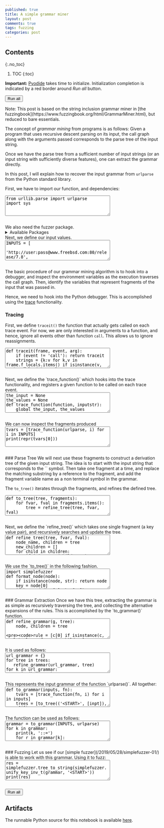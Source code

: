 ```yaml
---
published: true
title: A simple grammar miner
layout: post
comments: true
tags: fuzzing
categories: post
---
```


## Contents
{:.no_toc}

1. TOC
{:toc}

<script src="/resources/js/graphviz/index.min.js"></script>
<script>
// From https://github.com/hpcc-systems/hpcc-js-wasm
// Hosted for teaching.
var hpccWasm = window["@hpcc-js/wasm"];
function display_dot(dot_txt, div) {
    hpccWasm.graphviz.layout(dot_txt, "svg", "dot").then(svg => {
        div.innerHTML = svg;
    });
}
window.display_dot = display_dot
// from js import display_dot
</script>

<script src="/resources/pyodide/full/3.9/pyodide.js"></script>
<link rel="stylesheet" type="text/css" media="all" href="/resources/skulpt/css/codemirror.css">
<link rel="stylesheet" type="text/css" media="all" href="/resources/skulpt/css/solarized.css">
<link rel="stylesheet" type="text/css" media="all" href="/resources/skulpt/css/env/editor.css">

<script src="/resources/skulpt/js/codemirrorepl.js" type="text/javascript"></script>
<script src="/resources/skulpt/js/python.js" type="text/javascript"></script>
<script src="/resources/pyodide/js/env/editor.js" type="text/javascript"></script>

**Important:** [Pyodide](https://pyodide.readthedocs.io/en/latest/) takes time to initialize.
Initialization completion is indicated by a red border around *Run all* button.
<form name='python_run_form'>
<button type="button" name="python_run_all">Run all</button>
</form>
Note: This post is based on the string inclusion grammar miner in
[the fuzzingbook](https://www.fuzzingbook.org/html/GrammarMiner.html),
but reduced to bare essentials.

The concept of _grammar mining_ from programs is as follows: Given a program that
uses recursive descent parsing on its input, the call graph along with the
arguments passed corresponds to the parse tree of the input string.

Once we have the parse tree from a sufficient number of input strings (or an
input string with sufficiently diverse features), one can extract the grammar
directly.

In this post, I will explain how to recover the input grammar from `urlparse`
from the Python standard library.

First, we have to import our function, and dependencies:

<!--
############
from urllib.parse import urlparse
import sys

############
-->
<form name='python_run_form'>
<textarea cols="40" rows="4" name='python_edit'>
from urllib.parse import urlparse
import sys
</textarea><br />
<pre class='Output' name='python_output'></pre>
<div name='python_canvas'></div>
</form>
We also need the fuzzer package.

<details>
<summary>Available Packages </summary>
<!--##### Available Packages-->

These are packages that refer either to my previous posts or to pure python
packages that I have compiled, and is available in the below locations. As
before, install them if you need to run the program directly on the machine.
To install, simply download the wheel file (`pkg.whl`) and install using
`pip install pkg.whl`.

<ol>
<li><a href="https://rahul.gopinath.org/py/simplefuzzer-0.0.1-py2.py3-none-any.whl">simplefuzzer-0.0.1-py2.py3-none-any.whl</a> from "<a href="/post/2019/05/28/simplefuzzer-01/">The simplest grammar fuzzer in the world</a>".</li>
</ol>

<div style='display:none'>
<form name='python_run_form'>
<textarea cols="40" rows="4" id='python_pre_edit' name='python_edit'>
https://rahul.gopinath.org/py/simplefuzzer-0.0.1-py2.py3-none-any.whl
</textarea>
</form>
</div>
</details>
Next, we define our input values.

<!--
############
INPUTS = [
    'http://user:pass@www.freebsd.com:80/release/7.8',
    'https://www.microsoft.com/windows/2000',
    'http://www.fuzzing.info:8080/app?search=newterm#ref2',
]

############
-->
<form name='python_run_form'>
<textarea cols="40" rows="4" name='python_edit'>
INPUTS = [
    &#x27;http://user:pass@www.freebsd.com:80/release/7.8&#x27;,
    &#x27;https://www.microsoft.com/windows/2000&#x27;,
    &#x27;http://www.fuzzing.info:8080/app?search=newterm#ref2&#x27;,
]
</textarea><br />
<pre class='Output' name='python_output'></pre>
<div name='python_canvas'></div>
</form>
The basic procedure of our grammar mining algorithm is to hook into a debugger,
and inspect the environment variables as the execution traverses the call graph.
Then, identify the variables that represent fragments of the input that was
passed in.

Hence, we need to hook into the Python debugger. This is accomplished using the
[trace](https://docs.python.org/3/library/sys.html#sys.settrace) functionality.
### Tracing
First, we define `traceit()` the function that actually gets called on each
trace event. For now, we are only interested in arguments to a function, and
hence, ignore all events other than function `call`. This allows us to ignore
reassignments.

<!--
############
def traceit(frame, event, arg):
    if (event != 'call'): return traceit
    strings = {k:v for k,v in frame.f_locals.items() if isinstance(v, str) and len(v) >= 2}
    for var, value in strings.items():
        if value not in the_input: continue
        if var in the_values: continue
        the_values[var] = value
    return traceit


############
-->
<form name='python_run_form'>
<textarea cols="40" rows="4" name='python_edit'>
def traceit(frame, event, arg):
    if (event != &#x27;call&#x27;): return traceit
    strings = {k:v for k,v in frame.f_locals.items() if isinstance(v, str) and len(v) &gt;= 2}
    for var, value in strings.items():
        if value not in the_input: continue
        if var in the_values: continue
        the_values[var] = value
    return traceit
</textarea><br />
<pre class='Output' name='python_output'></pre>
<div name='python_canvas'></div>
</form>
Next, we define the `trace_function()` which hooks into the trace functionality,
and registers a given function to be called on each trace event.

<!--
############
the_input = None
the_values = None
def trace_function(function, inputstr):
    global the_input, the_values
    the_input = inputstr
    the_values = {}

    old_trace = sys.gettrace()
    sys.settrace(traceit)
    function(the_input)
    sys.settrace(old_trace)
    return the_values

############
-->
<form name='python_run_form'>
<textarea cols="40" rows="4" name='python_edit'>
the_input = None
the_values = None
def trace_function(function, inputstr):
    global the_input, the_values
    the_input = inputstr
    the_values = {}

    old_trace = sys.gettrace()
    sys.settrace(traceit)
    function(the_input)
    sys.settrace(old_trace)
    return the_values
</textarea><br />
<pre class='Output' name='python_output'></pre>
<div name='python_canvas'></div>
</form>
We can now inspect the fragments produced

<!--
############
tvars = [trace_function(urlparse, i) for i in INPUTS]
print(repr(tvars[0]))

############
-->
<form name='python_run_form'>
<textarea cols="40" rows="4" name='python_edit'>
tvars = [trace_function(urlparse, i) for i in INPUTS]
print(repr(tvars[0]))
</textarea><br />
<pre class='Output' name='python_output'></pre>
<div name='python_canvas'></div>
</form>
### Parse Tree
We will next use these fragments to construct a derivation tree of the given
input string. The idea is to start with the input string that corresponds to the
`<START>` symbol. Then take one fragment at a time, and replace the matching
substring by a reference to the fragment, and add the fragment variable name as
a non terminal symbol in the grammar.

The `to_tree()` iterates through the fragments, and refines the defined tree.

<!--
############
def to_tree(tree, fragments):
    for fvar, fval in fragments.items():
        tree = refine_tree(tree, fvar, fval)
    return tree

############
-->
<form name='python_run_form'>
<textarea cols="40" rows="4" name='python_edit'>
def to_tree(tree, fragments):
    for fvar, fval in fragments.items():
        tree = refine_tree(tree, fvar, fval)
    return tree
</textarea><br />
<pre class='Output' name='python_output'></pre>
<div name='python_canvas'></div>
</form>
Next, we define the `refine_tree()` which takes one single fragment (a key value
pair), and recursively searches and update the tree.

<!--
############
def refine_tree(tree, fvar, fval):
    node_name, children = tree
    new_children = []
    for child in children:
        if isinstance(child, str):
            pos = child.find(fval)
            if pos == -1:
                new_children.append(child)
            else:
                frags = child[0:pos], ("<%s>" % fvar, [fval]), child[pos + len(fval):]
                for f in frags:
                    if not f: continue
                    new_children.append(f)
        else:
            nchild = refine_tree(child, fvar, fval)
            new_children.append(nchild)

    return (node_name, new_children)

############
-->
<form name='python_run_form'>
<textarea cols="40" rows="4" name='python_edit'>
def refine_tree(tree, fvar, fval):
    node_name, children = tree
    new_children = []
    for child in children:
        if isinstance(child, str):
            pos = child.find(fval)
            if pos == -1:
                new_children.append(child)
            else:
                frags = child[0:pos], (&quot;&lt;%s&gt;&quot; % fvar, [fval]), child[pos + len(fval):]
                for f in frags:
                    if not f: continue
                    new_children.append(f)
        else:
            nchild = refine_tree(child, fvar, fval)
            new_children.append(nchild)

    return (node_name, new_children)
</textarea><br />
<pre class='Output' name='python_output'></pre>
<div name='python_canvas'></div>
</form>
We use the `to_tree()` in the following fashion.

<!--
############
import simplefuzzer
def format_node(node):
    if isinstance(node, str): return node
    key = node[0]
    if key and (key[0], key[-1]) ==  ('<', '>'): return key
    return repr(key)

def get_children(node):
    if not isinstance(node, tuple):
        return []
    return node[1]
trees = [to_tree(('<START>', [inpt]), tvars[i]) for i,inpt in enumerate(INPUTS)]
for tree in trees:
    print(repr(tree))
    simplefuzzer.display_tree(tree, get_children=get_children,
            format_node=format_node)


############
-->
<form name='python_run_form'>
<textarea cols="40" rows="4" name='python_edit'>
import simplefuzzer
def format_node(node):
    if isinstance(node, str): return node
    key = node[0]
    if key and (key[0], key[-1]) ==  (&#x27;&lt;&#x27;, &#x27;&gt;&#x27;): return key
    return repr(key)

def get_children(node):
    if not isinstance(node, tuple):
        return []
    return node[1]
trees = [to_tree((&#x27;&lt;START&gt;&#x27;, [inpt]), tvars[i]) for i,inpt in enumerate(INPUTS)]
for tree in trees:
    print(repr(tree))
    simplefuzzer.display_tree(tree, get_children=get_children,
            format_node=format_node)
</textarea><br />
<pre class='Output' name='python_output'></pre>
<div name='python_canvas'></div>
</form>
### Grammar Extraction
Once we have this tree, extracting the grammar is as simple as recursively
traversing the tree, and collecting the alternative expansions of the rules.
This is accomplished by the `to_grammar()` function.

<!--
############
def refine_grammar(g, tree):
    node, children = tree

    rule = [c[0] if isinstance(c, tuple) else c for c in children]

    if node not in g: g[node] = set()
    g[node].add(tuple(rule))

    for c in children:
        if not isinstance(c, tuple): continue
        refine_grammar(g, c)

############
-->
<form name='python_run_form'>
<textarea cols="40" rows="4" name='python_edit'>
def refine_grammar(g, tree):
    node, children = tree

    rule = [c[0] if isinstance(c, tuple) else c for c in children]

    if node not in g: g[node] = set()
    g[node].add(tuple(rule))

    for c in children:
        if not isinstance(c, tuple): continue
        refine_grammar(g, c)
</textarea><br />
<pre class='Output' name='python_output'></pre>
<div name='python_canvas'></div>
</form>
It is used as follows:

<!--
############
url_grammar = {}
for tree in trees:
   refine_grammar(url_grammar, tree)
for k in url_grammar:
    print(k, '::=')
    for r in url_grammar[k]:
        print('|  ', r)

############
-->
<form name='python_run_form'>
<textarea cols="40" rows="4" name='python_edit'>
url_grammar = {}
for tree in trees:
   refine_grammar(url_grammar, tree)
for k in url_grammar:
    print(k, &#x27;::=&#x27;)
    for r in url_grammar[k]:
        print(&#x27;|  &#x27;, r)
</textarea><br />
<pre class='Output' name='python_output'></pre>
<div name='python_canvas'></div>
</form>
This represents the input grammar of the function `urlparse()`.
All together:

<!--
############
def to_grammar(inputs, fn):
    tvars = [trace_function(fn, i) for i in inputs]
    trees = [to_tree(('<START>', [inpt]), tvars[i])
             for i,inpt in enumerate(inputs)]
    my_grammar = {}
    for tree in trees:
        refine_grammar(my_grammar, tree)
    return {k:[r for r in my_grammar[k]] for k in my_grammar}

############
-->
<form name='python_run_form'>
<textarea cols="40" rows="4" name='python_edit'>
def to_grammar(inputs, fn):
    tvars = [trace_function(fn, i) for i in inputs]
    trees = [to_tree((&#x27;&lt;START&gt;&#x27;, [inpt]), tvars[i])
             for i,inpt in enumerate(inputs)]
    my_grammar = {}
    for tree in trees:
        refine_grammar(my_grammar, tree)
    return {k:[r for r in my_grammar[k]] for k in my_grammar}
</textarea><br />
<pre class='Output' name='python_output'></pre>
<div name='python_canvas'></div>
</form>
The function can be used as follows:

<!--
############
grammar = to_grammar(INPUTS, urlparse)
for k in grammar:
    print(k, '::=')
    for r in grammar[k]:
        print('|  ', r)

############
-->
<form name='python_run_form'>
<textarea cols="40" rows="4" name='python_edit'>
grammar = to_grammar(INPUTS, urlparse)
for k in grammar:
    print(k, &#x27;::=&#x27;)
    for r in grammar[k]:
        print(&#x27;|  &#x27;, r)
</textarea><br />
<pre class='Output' name='python_output'></pre>
<div name='python_canvas'></div>
</form>
### Fuzzing
Let us see if our [simple fuzzer](/2019/05/28/simplefuzzer-01/) is able
to work with this grammar.
Using it to fuzz:

<!--
############
res = simplefuzzer.tree_to_string(simplefuzzer.unify_key_inv_t(grammar, '<START>'))
print(res)

############
-->
<form name='python_run_form'>
<textarea cols="40" rows="4" name='python_edit'>
res = simplefuzzer.tree_to_string(simplefuzzer.unify_key_inv_t(grammar, &#x27;&lt;START&gt;&#x27;))
print(res)
</textarea><br />
<pre class='Output' name='python_output'></pre>
<div name='python_canvas'></div>
</form>

<form name='python_run_form'>
<button type="button" name="python_run_all">Run all</button>
</form>

## Artifacts

The runnable Python source for this notebook is available [here](https://github.com/rahulgopinath/rahulgopinath.github.io/blob/master/notebooks/2019-11-26-simpleminer-01.py).



